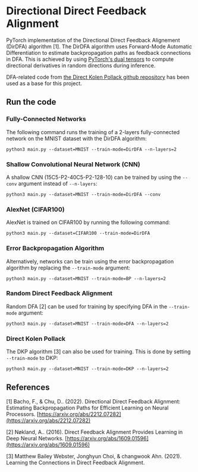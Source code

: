 # Directional Direct Feedback Alignment

PyTorch implementation of the Directional Direct Feedback Alignement (DirDFA) algorithm [1]. 
The DirDFA algorithm uses Forward-Mode Automatic Differentiation to estimate backpropagation paths as feedback 
connections in DFA. This is achieved by using 
[PyTorch's dual tensors](https://pytorch.org/tutorials/intermediate/forward_ad_usage.html) to compute 
directional derivatives in random directions during inference.

DFA-related code from [the Direct Kolen Pollack github repository](https://github.com/webstah/dkp-gist) has been used 
as a base for this project.

## Run the code

### Fully-Connected Networks

The following command runs the training of a 2-layers fully-connected network on the MNIST dataset with the DirDFA algorithm:


`python3 main.py --dataset=MNIST --train-mode=DirDFA --n-layers=2`

### Shallow Convolutional Neural Network (CNN)

A shallow CNN (15C5-P2-40C5-P2-128-10) can be trained by using the `--conv` argument instead of `--n-layers`:

`python3 main.py --dataset=MNIST --train-mode=DirDFA --conv`

### AlexNet (CIFAR100)

AlexNet is trained on CIFAR100 by running the following command:

`python3 main.py --dataset=CIFAR100 --train-mode=DirDFA`

### Error Backpropagation Algorithm

Alternatively, networks can be train using the error backpropagation algorithm by replacing the `--train-mode` argument:

`python3 main.py --dataset=MNIST --train-mode=BP --n-layers=2`

### Random Direct Feedback Alignment

Random DFA [2] can be used for training by specifying DFA in the `--train-mode` argument:

`python3 main.py --dataset=MNIST --train-mode=DFA --n-layers=2`

### Direct Kolen Pollack

The DKP algorithm [3] can also be used for training. This is done by setting `--train-mode` to DKP:

`python3 main.py --dataset=MNIST --train-mode=DKP --n-layers=2`

## References

[1] Bacho, F., & Chu, D.. (2022). Directional Direct Feedback Alignment: Estimating Backpropagation Paths for 
Efficient Learning on Neural Processors. [https://arxiv.org/abs/2212.07282](https://arxiv.org/abs/2212.07282)

[2] Nøkland, A.. (2016). Direct Feedback Alignment Provides Learning in Deep Neural Networks. 
[https://arxiv.org/abs/1609.01596](https://arxiv.org/abs/1609.01596)

[3] Matthew Bailey Webster, Jonghyun Choi, & changwook Ahn. (2021). Learning the Connections in Direct Feedback 
Alignment.